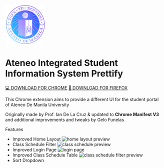 ![AISISPrettifyLogo](https://github.com/Angelo-Funelas/AISISPrettifyManifestV3/blob/master/images/icon_128.png?raw=true)
# Ateneo Integrated Student Information System Prettify

[💻 DOWNLOAD FOR CHROME](https://chromewebstore.google.com/detail/aisis-prettify-improved-s/fplegjpnninijhpaajkjcnhhnnddjdam)
[🦊 DOWNLOAD FOR FIREFOX](https://angelo-funelas.github.io/AISISPrettifyManifestV3/web-ext-artifacts/aisis_prettify-0.3.3.xpi)

This Chrome extension aims to provide a different UI for the student portal of Ateneo De Manila University

Originally made by Prof. Ian De La Cruz & updated to **Chrome Manifest V3** and additional improvements and tweaks by Gelo Funelas

Features
- Improved Home Layout
![home layout preview](https://lh3.googleusercontent.com/3XuzIOVR2HZB-jyaT4XKfW51_lXHetO1MO5j2nfgvs_SbTX0sNlWHn6AZjiJMmWksX_zEzqBaJW4rbY3TD0Hw4ln=s800-w800-h500)
- Class Schedule Filter
![class schedule preview](https://lh3.googleusercontent.com/IsMul3XBS3a74qhW5yGegFfjjVpDa_ndiDfomaPKvlJqI8sgCSucumZDo4GwfukAxpxUsyh3fvQluqWhmuXMg_4L=s800-w800-h500)
- Improved Login Page
![login page](https://lh3.googleusercontent.com/GFau4i9JlpUwklQK84ATIliuWTuPq66eDrQcIgOPqh66Z0wf_o9wOMWBgjhuLpUIpi7WGSIJYi0h_rLNyTq-91UnT5A=s800-w800-h500)
- Improved Class Schedule Table
![class schedule filter preview](https://lh3.googleusercontent.com/HgWCyKqXWlVwKu03GRCRiEsADMdqz7rA9aXeb5s_yLpzTlOsHuxl9sm7aGQqvUEKWbbKotKVB1Vmf0k3q3QGcebriA=s800-w800-h500)
- Sort Dropdown
